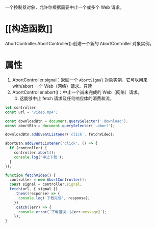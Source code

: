一个控制器对象，允许你根据需要中止一个或多个 Web 请求。

# [[构造函数]] 
AbortController.AbortController():创建一个新的 AbortController 对象实例。
# 属性
1. AbortController.signal：返回一个 `AbortSignal` 对象实例，它可以用来 with/abort 一个 Web（网络）请求。只读
2. AbortController.abort()：中止一个尚未完成的 Web（网络）请求。
	1. 这能够中止 fetch 请求及任何响应体的消费和流。

```js
let controller;
const url = 'video.mp4';

const downloadBtn = document.querySelector('.download');
const abortBtn = document.querySelector('.abort');

downloadBtn.addEventListener('click', fetchVideo);

abortBtn.addEventListener('click', () => {
  if (controller) {
    controller.abort();
    console.log('中止下载');
  }
});

function fetchVideo() {
  controller = new AbortController();
  const signal = controller.signal;
  fetch(url, { signal })
    .then((response) => {
      console.log('下载完成', response);
    })
    .catch((err) => {
      console.error(`下载错误：${err.message}`);
    });
}

```
